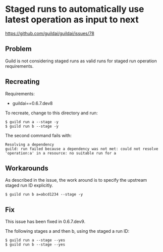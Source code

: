 # Staged runs to automatically use latest operation as input to next

https://github.com/guildai/guildai/issues/78

## Problem

Guild is not considering staged runs as valid runs for staged run
operation requirements.

## Recreating

Requirements:

- guildai==0.6.7.dev8

To recreate, change to this directory and run:

```
$ guild run a --stage -y
$ guild run b --stage -y
```

The second command fails with:

```
Resolving a dependency
guild: run failed because a dependency was not met: could not resolve
'operation:a' in a resource: no suitable run for a
```

## Workarounds

As described in the issue, the work around is to specify the upstream
staged run ID explicitly.

```
$ guild run b a=abcd1234 --stage -y
```

## Fix

This issue has been fixed in 0.6.7.dev9.

The following stages a and then b, using the staged a run ID:

```
$ guild run a --stage --yes
$ guild run b --stage --yes

```
